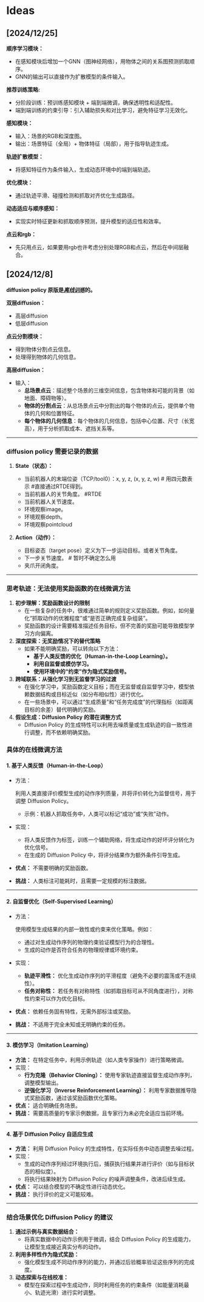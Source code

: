 # Ideas


## [2024/12/25]

**顺序学习模块：**
   - 在感知模块后增加一个GNN（图神经网络），用物体之间的关系图预测抓取顺序。
   - GNN的输出可以直接作为扩散模型的条件输入。

**推荐训练策略:**
   - 分阶段训练：预训练感知模块 + 端到端微调，确保透明性和适配性。
   - 端到端训练的约束引导：引入辅助损失和对比学习，避免特征学习无效化。

**感知模块：**
   - 输入：场景的RGB和深度图。
   - 输出：场景特征（全局）+ 物体特征（局部），用于指导轨迹生成。

**轨迹扩散模型：**
   - 将感知特征作为条件输入，生成动态环境中的端到端轨迹。

**优化模块：**
   - 通过轨迹平滑、碰撞检测和抓取对齐优化生成路径。

**动态适应与顺序感知：**
   - 实现实时特征更新和抓取顺序预测，提升模型的适应性和效率。

**点云和rgb：**
   - 先只用点云，如果要用rgb也许考虑分别处理RGB和点云，然后在中间层融合。


## [2024/12/8]

**diffusion policy 原版是<u>*离线训练*</u>的。**

**双层diffusion：**
   - 高层diffusion
   - 低层diffusion

**点云分割模块：**
   - 得到物体分割点云信息。
   - 处理得到物体的几何信息。

**高层diffusion：**
   - 输入：
     - **总场景点云**：描述整个场景的三维空间信息，包含物体和可能的背景（如地面、障碍物等）。
     - **物体的分割点云**：从总场景点云中分割出的每个物体的点云，提供单个物体的几何和位置特征。
     - **每个物体的几何信息**：每个物体的几何信息，包括中心位置、尺寸（长宽高），用于分析抓取成本、遮挡关系等。

   

------
### **diffusion policy 需要记录的数据**

1. **State（状态）：**

   - 当前机器人的末端位姿（TCP/tool0）：x, y, z, (x, y, z, w)	# 用四元数表示	#直接通过RTDE得到。
   - 当前机器人的关节角度。	#RTDE
   - 当前机器人关节速度。
   - 环境观察image。
   - 环境观察depth。
   - 环境观察pointcloud

2. **Action（动作）：**

   - 目标姿态（target pose）定义为下一步运动目标。或者关节角度。
   - 下一步关节速度。 # 暂时不确定怎么用
   - 夹爪开闭角度。

------




### **思考轨迹：无法使用奖励函数的在线微调方法**

1. **初步理解：奖励函数设计的限制**
   - 在一些复杂的任务中，很难通过简单的规则定义奖励函数。例如，如何量化“抓取动作的优雅程度”或“是否正确完成复杂组装”。
   - 奖励函数的设计需要精准描述任务目标，但不完善的奖励可能导致模型学习方向偏离。
2. **深度探索：无奖励情况下的替代策略**
   - 如果不能明确奖励，可以转向以下方法：
     - **基于人类反馈的优化（Human-in-the-Loop Learning）。**
     - **利用自监督或模仿学习。**
     - **使用环境中的“约束”作为隐式奖励信号。**
3. **跨域联系：从强化学习到无监督学习的过渡**
   - 在强化学习中，奖励函数定义目标；而在无监督或自监督学习中，模型依赖数据结构或目标近似（如分布相似性）进行优化。
   - 在一些场景中，可以通过“生成质量”和“任务完成度”的代理指标（如距离目标的余差）替代明确的奖励。
4. **假设生成：Diffusion Policy 的潜在调整方式**
   - Diffusion Policy 的生成特性可以利用去噪质量或生成轨迹的自一致性进行调整，而不依赖明确奖励。



### **具体的在线微调方法**

#### **1. 基于人类反馈（Human-in-the-Loop）**

- 方法：

  利用人类直接评价模型生成的动作序列质量，并将评价转化为监督信号，用于调整 Diffusion Policy。

  - 示例：机器人抓取任务中，人类可以标记“成功”或“失败”动作。

- 实现：

  - 将人类反馈作为标签，训练一个辅助网络，将生成动作的好坏评分转化为优化信号。
  - 在生成的 Diffusion Policy 中，将评分结果作为额外条件引导生成。

- **优点：** 不需要明确的奖励函数。

- **挑战：** 人类标注可能耗时，且需要一定规模的标注数据。

------

#### **2. 自监督优化（Self-Supervised Learning）**

- 方法：

  使用模型生成结果的内部一致性或约束来优化策略。例如：

  - 通过对生成动作序列的物理约束验证模型行为的合理性。
  - 生成的动作是否符合任务的物理规律或环境约束。

- 实现：

  - **轨迹平滑性：** 优化生成动作序列的平滑程度（避免不必要的震荡或不连续性）。
  - **任务对称性：** 若任务有对称特性（如抓取目标可从不同角度进行），对称性约束可以作为优化目标。

- **优点：** 依赖任务固有特性，无需外部标注或奖励。

- **挑战：** 不适用于完全未知或无明确约束的任务。

------

#### **3. 模仿学习（Imitation Learning）**

- **方法：**
  在特定任务中，利用示例轨迹（如人类专家操作）进行策略微调。
- 实现：
  - **行为克隆（Behavior Cloning）：**
    使用专家轨迹直接监督生成动作序列，调整模型输出。
  - **逆强化学习（Inverse Reinforcement Learning）：**
    利用专家数据推导隐式奖励函数，通过该奖励函数优化策略。
- **优点：** 适合明确任务场景。
- **挑战：** 需要高质量的专家示例数据，且专家行为未必完全适应当前环境。

------

#### **4. 基于 Diffusion Policy 自适应生成**

- **方法：**
  利用 Diffusion Policy 的生成特性，在实际任务中动态调整去噪过程。
- 实现：
  - 生成的动作序列经过环境执行后，捕获执行结果并进行评价（如与目标状态的相似度）。
  - 将执行结果映射为 Diffusion Policy 的噪声调整条件，改进后续生成。
- **优点：** 可以结合模型的不确定性进行动态优化。
- **挑战：** 执行评价的定义可能较难。

------

### **结合场景优化 Diffusion Policy 的建议**

1. **通过示例与真实数据结合：**
   - 将真实数据中的动作示例用于微调，结合 Diffusion Policy 的生成能力，让模型生成接近真实分布的动作。
2. **利用多样性作为隐式奖励：**
   - 强化模型生成不同动作序列的能力，并通过后验概率验证这些序列的完成度。
3. **动态探索与在线校准：**
   - 模型在探索过程中生成动作，同时利用任务的约束条件（如能量消耗最小、轨迹光滑）进行实时调整。
